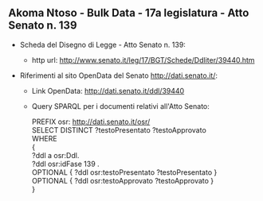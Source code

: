 ## Akoma Ntoso - Bulk Data - 17a legislatura - Atto Senato n. 139 ##

* Scheda del Disegno di Legge - Atto Senato n. 139:
	* http url: http://www.senato.it/leg/17/BGT/Schede/Ddliter/39440.htm

* Riferimenti al sito OpenData del Senato http://dati.senato.it/:
	* Link OpenData: http://dati.senato.it/ddl/39440
	* Query SPARQL per i documenti relativi all'Atto Senato:

        PREFIX osr: <http://dati.senato.it/osr/>  
		SELECT DISTINCT ?testoPresentato ?testoApprovato  
		WHERE  
		{  
		    ?ddl a osr:Ddl.  
		    ?ddl osr:idFase 139 .  
		    OPTIONAL { ?ddl osr:testoPresentato ?testoPresentato }  
		    OPTIONAL { ?ddl osr:testoApprovato ?testoApprovato }  
		}
		